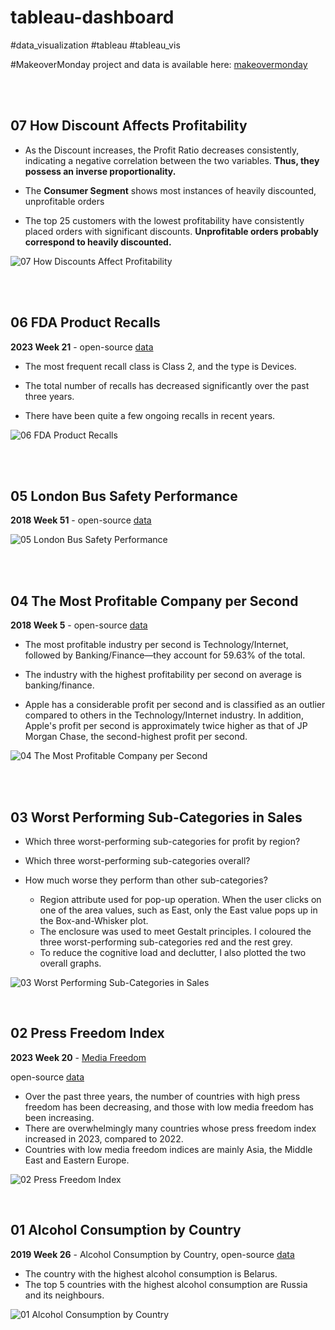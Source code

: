 # tableau-dashboard
#data_visualization #tableau #tableau_vis 

#MakeoverMonday project and data is available here: [makeovermonday](https://www.makeovermonday.co.uk/data/)

<br>
<br>

## 07 How Discount Affects Profitability


- As the Discount increases, the Profit Ratio decreases consistently, indicating a negative correlation between the two variables. **Thus, they possess an inverse proportionality.**

- The **Consumer Segment** shows most instances of heavily discounted, unprofitable orders

- The top 25 customers with the lowest profitability have consistently placed orders with significant discounts. **Unprofitable orders probably correspond to heavily discounted.**

![07 How Discounts Affect Profitability](https://github.com/arianehanbi/tableau-dashboard/assets/37695060/de58c931-8453-4695-87b1-05d532cdc9dd)



<br>
<br>

## 06 FDA Product Recalls

**2023 Week 21** - open-source [data]([https://data.world/makeovermonday/2018w51](https://data.world/makeovermonday/2023w21))

- The most frequent recall class is Class 2, and the type is Devices.

- The total number of recalls has decreased significantly over the past three years.

- There have been quite a few ongoing recalls in recent years.


![06 FDA Product Recalls](https://github.com/arianehanbi/tableau-dashboard/assets/37695060/b5a98bdf-fc51-4a77-972e-cb60cb38f31d)


<br>
<br>


## 05 London Bus Safety Performance

**2018 Week 51** - open-source [data](https://data.world/makeovermonday/2018w51)

![05 London Bus Safety Performance](https://github.com/arianehanbi/tableau-dashboard/assets/37695060/64b12a20-660b-40f7-a618-3bc558733ef7)

<br>
<br>

## 04 The Most Profitable Company per Second

**2018 Week 5** - open-source [data](https://data.world/makeovermonday/2018-w-5-what-the-most-profitable-companies-make-per-second)

- The most profitable industry per second is Technology/Internet, followed by Banking/Finance—they account for 59.63% of the total.

- The industry with the highest profitability per second on average is banking/finance.

- Apple has a considerable profit per second and is classified as an outlier compared to others in the Technology/Internet industry. In addition, Apple's profit per second is approximately twice higher as that of JP Morgan Chase, the second-highest profit per second.


![04 The Most Profitable Company per Second](https://github.com/arianehanbi/tableau-dashboard/assets/37695060/bf68832d-3505-44d6-a4a3-d9c4846a91f4)



<br>
<br>

## 03 Worst Performing Sub-Categories in Sales

- Which three worst-performing sub-categories for profit by region?
- Which three worst-performing sub-categories overall?
- How much worse they perform than other sub-categories?

  + Region attribute used for pop-up operation. When the user clicks on one of the area values, such as East, only the East value pops up in the Box-and-Whisker plot.
  + The enclosure was used to meet Gestalt principles. I coloured the three worst-performing sub-categories red and the rest grey.
  + To reduce the cognitive load and declutter, I also plotted the two overall graphs.

![03 Worst Performing Sub-Categories in Sales](https://github.com/arianehanbi/tableau-dashboard/assets/37695060/bdd68f1d-48ad-404a-9b70-71ec3476fc8d)


<br>

## 02 Press Freedom Index


**2023 Week 20** - [Media Freedom](https://www.theguardian.com/media/2023/may/03/media-freedom-in-dire-state-in-record-number-of-countries-report-finds?CMP=Share_iOSApp_Other) 

open-source [data](https://data.world/makeovermonday/2019w26)

- Over the past three years, the number of countries with high press freedom has been decreasing, and those with low media freedom has been increasing.
- There are overwhelmingly many countries whose press freedom index increased in 2023, compared to 2022.
- Countries with low media freedom indices are mainly Asia, the Middle East and Eastern Europe.

![02 Press Freedom Index](https://github.com/arianehanbi/tableau-dashboard/assets/37695060/29a53346-6a8c-4a3b-a21c-05f3e42df058)


<br>

## 01 Alcohol Consumption by Country


**2019 Week 26** - Alcohol Consumption by Country, open-source [data](https://data.world/makeovermonday/2019w26)

- The country with the highest alcohol consumption is Belarus.
- The top 5 countries with the highest alcohol consumption are Russia and its neighbours.


![01 Alcohol Consumption by Country](https://github.com/arianehanbi/tableau-dashboard/assets/37695060/fd584f4d-3a7e-4446-aa38-5ef3d03a5395)


<br>
